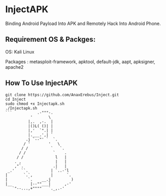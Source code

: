 # InjectAPK
Binding Android Payload Into APK and Remotely Hack Into Android Phone.

## Requirement OS & Packges:

OS: Kali Linux

Packages : metasploit-framework, apktool, default-jdk, aapt, apksigner, apache2

## How To Use InjectAPK
```
git clone https://github.com/AnaxErebus/Inject.git
cd Inject
sudo chmod +x Injectapk.sh
./Injectapk.sh
```           .-"""-.
           '       \
          |,.  ,-.  |
          |()L( ()| |
          |,'  `".| |
          |.___.',| `
         .j `--"' `  `.
        / '        '   \
       / /          `   `.
      / /            `    .
     / /              l   |
    . ,               |   |
    ,"`.             .|   |
 _.'   ``.          | `..-'l
|       `.`,        |      `.
|         `.    __.j         )
|__        |--""___|      ,-'
   `"--...,+""""   `._,.-' 

